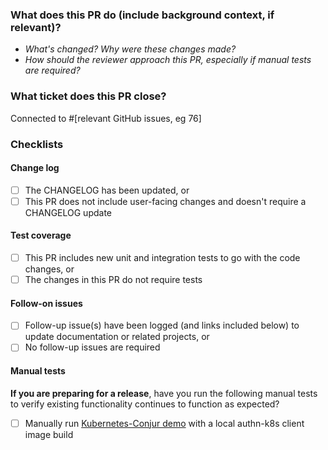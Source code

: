 ### What does this PR do (include background context, if relevant)?
- _What's changed? Why were these changes made?_
- _How should the reviewer approach this PR, especially if manual tests are required?_

### What ticket does this PR close?
Connected to #[relevant GitHub issues, eg 76]

### Checklists

#### Change log
- [ ] The CHANGELOG has been updated, or
- [ ] This PR does not include user-facing changes and doesn't require a CHANGELOG update

#### Test coverage
- [ ] This PR includes new unit and integration tests to go with the code changes, or
- [ ] The changes in this PR do not require tests

#### Follow-on issues
- [ ] Follow-up issue(s) have been logged (and links included below) to update documentation or related projects, or
- [ ] No follow-up issues are required

#### Manual tests
**If you are preparing for a release**, have you run the following manual tests to verify existing functionality continues to function as expected?
- [ ] Manually run [Kubernetes-Conjur demo](https://github.com/conjurdemos/kubernetes-conjur-demo) with a local authn-k8s client image build
